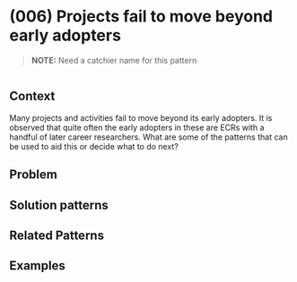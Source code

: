 # (006) Projects fail to move beyond early adopters

> **NOTE:**
> Need a catchier name for this pattern

<image>

## Context
Many projects and activities fail to move beyond its early adopters.  It is observed that quite often the early adopters in these are ECRs with a handful of later career researchers.  What are some of the patterns that can be used to aid this or decide what to do next?

## Problem

## Solution patterns

## Related Patterns

## Examples

<links to examples>
